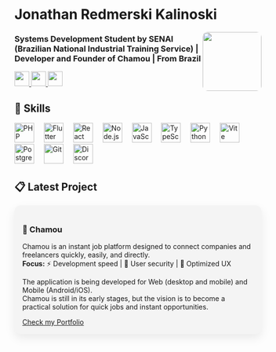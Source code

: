 <h1 align="left">Jonathan Redmerski Kalinoski</h1>

<img align="right" height="120" src="https://i.postimg.cc/4NvgwBPj/Lopes-Dev-1.png" style="border-radius: 10px;" />

<h3 align="left">
Systems Development Student by SENAI (Brazilian National Industrial Training Service) | Developer and Founder of Chamou | From Brazil
</h3>

<div align="left" style="margin-bottom: 20px;">
  <a href="https://www.linkedin.com/in/jonathan-redmerski-kalinoski-7830aa2b0/" target="_blank">
    <img src="https://img.shields.io/badge/LinkedIn-0077B5?style=for-the-badge&logo=linkedin&logoColor=white" height="30" />
  </a>
  <a href="https://www.instagram.com/_jo_kali/" target="_blank">
    <img src="https://img.shields.io/badge/Instagram-E4405F?style=for-the-badge&logo=instagram&logoColor=white" height="30" />
  </a>
  <a href="https://jonathanrk.netlify.app/" target="_blank">
    <img src="https://img.shields.io/badge/Portfolio-0F9D58?style=for-the-badge&logo=googlesites&logoColor=white" height="30" />
  </a>
</div>

<h2 align="left">🦾 Skills</h2>

<div align="left">
  <img src="https://skillicons.dev/icons?i=php" height="40" alt="PHP" title="PHP" class="skill-icon"/>
  <img width="12"/>
  <img src="https://skillicons.dev/icons?i=flutter" height="40" alt="Flutter" title="Flutter" class="skill-icon"/>
  <img width="12"/>
  <img src="https://skillicons.dev/icons?i=react" height="40" alt="React" title="React" class="skill-icon"/>
  <img width="12"/>
  <img src="https://skillicons.dev/icons?i=nodejs" height="40" alt="Node.js" title="Node.js" class="skill-icon"/>
  <img width="12"/>
  <img src="https://skillicons.dev/icons?i=js" height="40" alt="JavaScript" title="JavaScript" class="skill-icon"/>
  <img width="12"/>
  <img src="https://skillicons.dev/icons?i=ts" height="40" alt="TypeScript" title="TypeScript" class="skill-icon"/>
  <img width="12"/>
  <img src="https://skillicons.dev/icons?i=python" height="40" alt="Python" title="Python" class="skill-icon"/>
  <img width="12"/>
  <img src="https://skillicons.dev/icons?i=vite" height="40" alt="Vite" title="Vite" class="skill-icon"/>
  <img width="12"/>
  <img src="https://skillicons.dev/icons?i=postgres" height="40" alt="PostgreSQL" title="PostgreSQL" class="skill-icon"/>
  <img width="12"/>
  <img src="https://skillicons.dev/icons?i=git" height="40" alt="Git" title="Git" class="skill-icon"/>
  <img width="12"/>
  <img src="https://skillicons.dev/icons?i=discord" height="40" alt="Discord" title="Discord" class="skill-icon"/>
</div>

<h2 align="left">📋 Latest Project</h2>

<div align="left" style="background: #f4f4f4; padding: 16px; border-radius: 12px; box-shadow: 0 8px 20px rgba(0,0,0,0.08); max-width: 700px;">
  <h3>🚀 Chamou</h3>
  <p>
    Chamou is an instant job platform designed to connect companies and freelancers quickly, easily, and directly.<br>
    <b>Focus:</b> ⚡ Development speed | 🔐 User security | 🎯 Optimized UX
  </p>
  <p>
    The application is being developed for Web (desktop and mobile) and Mobile (Android/iOS).<br>
    Chamou is still in its early stages, but the vision is to become a practical solution for quick jobs and instant opportunities.
  </p>
  <a href="https://jonathanrk.netlify.app/" target="_blank">Check my Portfolio</a>
</div>
